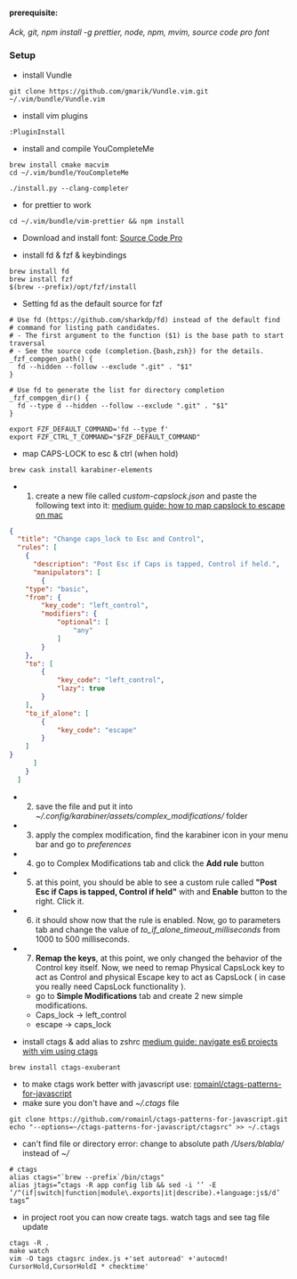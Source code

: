 #### prerequisite:
*Ack,
git,
npm install -g prettier,
node,
npm,
mvim,
source code pro font*

### Setup
- install Vundle

```shell
git clone https://github.com/gmarik/Vundle.vim.git ~/.vim/bundle/Vundle.vim
```

- install vim plugins

```vim
:PluginInstall
```

- install and compile YouCompleteMe

```shell
brew install cmake macvim
cd ~/.vim/bundle/YouCompleteMe

./install.py --clang-completer
```

- for prettier to work

```shell
cd ~/.vim/bundle/vim-prettier && npm install
```

- Download and install font:
[Source Code Pro](https://fonts.google.com/specimen/Source+Code+Pro?selection.family=Source+Code+Pro)

- install fd & fzf & keybindings
```shell
brew install fd
brew install fzf
$(brew --prefix)/opt/fzf/install
```

- Setting fd as the default source for fzf
```zshrc
# Use fd (https://github.com/sharkdp/fd) instead of the default find
# command for listing path candidates.
# - The first argument to the function ($1) is the base path to start traversal
# - See the source code (completion.{bash,zsh}) for the details.
_fzf_compgen_path() {
  fd --hidden --follow --exclude ".git" . "$1"
}

# Use fd to generate the list for directory completion
_fzf_compgen_dir() {
  fd --type d --hidden --follow --exclude ".git" . "$1"
}

export FZF_DEFAULT_COMMAND='fd --type f'
export FZF_CTRL_T_COMMAND="$FZF_DEFAULT_COMMAND"
```
- map CAPS-LOCK to esc & ctrl (when hold)

```
brew cask install karabiner-elements
```

- 1. create a new file called *custom-capslock.json* and paste the following text into it:
[medium guide: how to map capslock to escape on mac](https://medium.com/@pechyonkin/how-to-map-capslock-to-control-and-escape-on-mac-60523a64022b)
```custom-capslock.json
{
  "title": "Change caps_lock to Esc and Control",
  "rules": [
	{
	  "description": "Post Esc if Caps is tapped, Control if held.",
	  "manipulators": [
        {
    "type": "basic",
    "from": {
        "key_code": "left_control",
        "modifiers": {
            "optional": [
                "any"
            ]
        }
    },
    "to": [
        {
            "key_code": "left_control",
            "lazy": true
        }
    ],
    "to_if_alone": [
        {
            "key_code": "escape"
        }
    ]
}
	  ]
	}
  ]
```
- 2. save the file and put it into *~/.config/karabiner/assets/complex_modifications/* folder
- 3. apply the complex modification, find the karabiner icon in your menu bar and go to *preferences*
- 4. go to Complex Modifications tab and click the **Add rule** button
- 5. at this point, you should be able to see a custom rule called **"Post Esc if Caps is tapped, Control if held"** with and **Enable** button to the right. Click it.
- 6. it should show now that the rule is enabled. Now, go to parameters tab and change the value of *to_if_alone_timeout_milliseconds* from 1000 to 500 milliseconds.
- 7. **Remap the keys**, at this point, we only changed the behavior of the Control key itself. Now, we need to remap Physical CapsLock key to act as Control and physical Escape key to act as CapsLock ( in case you really need CapsLock functionality ).
    - go to **Simple Modifications** tab and create 2 new simple modifications.
    - Caps_lock -> left_control
    - escape -> caps_lock

- install ctags & add alias to zshrc
[medium guide: navigate es6 projects with vim using ctags](https://medium.com/trabe/navigate-es6-projects-with-vim-using-ctags-948d114b94f3)

```shell
brew install ctags-exuberant
```
- to make ctags work better with javascript use: [romainl/ctags-patterns-for-javascript](https://github.com/romainl/ctags-patterns-for-javascript)
- make sure you don't have and *~/.ctags* file

```shell
git clone https://github.com/romainl/ctags-patterns-for-javascript.git
echo "--options=~/ctags-patterns-for-javascript/ctagsrc" >> ~/.ctags

```

- can't find file or directory error: change to absolute path */Users/blabla/* instead of *~/*

```zshrc
# ctags
alias ctags="`brew --prefix`/bin/ctags"
alias jtags=”ctags -R app config lib && sed -i ‘’ -E ‘/^(if|switch|function|module\.exports|it|describe).+language:js$/d’ tags”
```
- in project root you can now create tags. watch tags and see tag file update
```shell
ctags -R .
make watch
vim -O tags ctagsrc index.js +'set autoread' +'autocmd! CursorHold,CursorHoldI * checktime'
```
